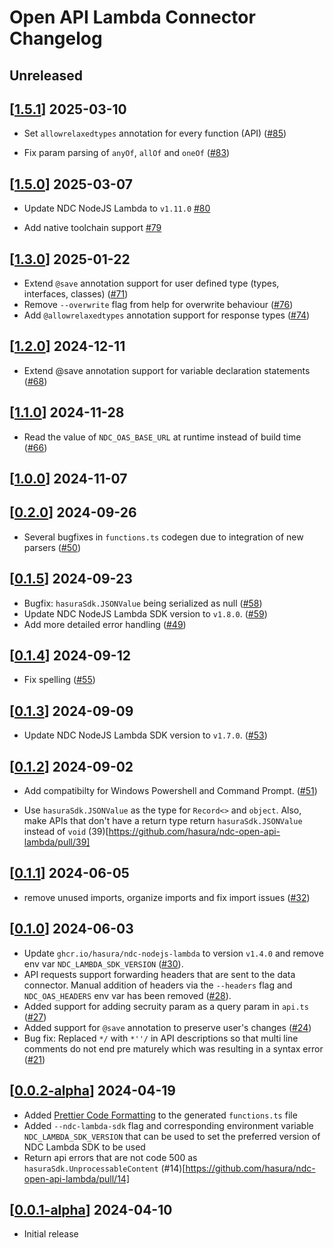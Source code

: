 # Open API Lambda Connector Changelog

## Unreleased

## [[1.5.1](https://github.com/hasura/ndc-open-api-lambda/releases/tag/v1.5.1)] 2025-03-10

- Set `allowrelaxedtypes` annotation for every function (API) ([#85](https://github.com/hasura/ndc-open-api-lambda/pull/85)) 

- Fix param parsing of `anyOf`, `allOf` and `oneOf` ([#83](https://github.com/hasura/ndc-open-api-lambda/pull/83))


## [[1.5.0](https://github.com/hasura/ndc-open-api-lambda/releases/tag/v1.5.0)] 2025-03-07

- Update NDC NodeJS Lambda to `v1.11.0` [#80](https://github.com/hasura/ndc-open-api-lambda/pull/80)

- Add native toolchain support [#79](https://github.com/hasura/ndc-open-api-lambda/pull/79)

## [[1.3.0](https://github.com/hasura/ndc-open-api-lambda/releases/tag/v1.3.0)] 2025-01-22

- Extend `@save` annotation support for user defined type (types, interfaces, classes) ([#71](https://github.com/hasura/ndc-open-api-lambda/pull/71))
- Remove `--overwrite` flag from help for overwrite behaviour ([#76](https://github.com/hasura/ndc-open-api-lambda/pull/76))
- Add `@allowrelaxedtypes` annotation support for response types ([#74](https://github.com/hasura/ndc-open-api-lambda/pull/74))

## [[1.2.0](https://github.com/hasura/ndc-open-api-lambda/releases/tag/v1.2.0)] 2024-12-11

- Extend @save annotation support for variable declaration statements ([#68](https://github.com/hasura/ndc-open-api-lambda/pull/68))

## [[1.1.0](https://github.com/hasura/ndc-open-api-lambda/releases/tag/v1.1.0)] 2024-11-28

- Read the value of `NDC_OAS_BASE_URL` at runtime instead of build time ([#66](https://github.com/hasura/ndc-open-api-lambda/pull/66))

## [[1.0.0](https://github.com/hasura/ndc-open-api-lambda/releases/tag/v1.0.0)] 2024-11-07

## [[0.2.0](https://github.com/hasura/ndc-open-api-lambda/releases/tag/v0.2.0)] 2024-09-26

- Several bugfixes in `functions.ts` codegen due to integration of new parsers ([#50](https://github.com/hasura/ndc-open-api-lambda/pull/50))

## [[0.1.5](https://github.com/hasura/ndc-open-api-lambda/releases/tag/v0.1.5)] 2024-09-23

- Bugfix: `hasuraSdk.JSONValue` being serialized as null ([#58](https://github.com/hasura/ndc-open-api-lambda/pull/58))
- Update NDC NodeJS Lambda SDK version to `v1.8.0`. ([#59](https://github.com/hasura/ndc-open-api-lambda/pull/59))
- Add more detailed error handling ([#49](https://github.com/hasura/ndc-open-api-lambda/pull/49))

## [[0.1.4](https://github.com/hasura/ndc-open-api-lambda/releases/tag/v0.1.4)] 2024-09-12

- Fix spelling ([#55](https://github.com/hasura/ndc-open-api-lambda/pull/55))

## [[0.1.3](https://github.com/hasura/ndc-open-api-lambda/releases/tag/v0.1.3)] 2024-09-09

- Update NDC NodeJS Lambda SDK version to `v1.7.0`. ([#53](https://github.com/hasura/ndc-open-api-lambda/pull/53))

## [[0.1.2](https://github.com/hasura/ndc-open-api-lambda/releases/tag/v0.1.2)] 2024-09-02

- Add compatibilty for Windows Powershell and Command Prompt. ([#51](https://github.com/hasura/ndc-open-api-lambda/pull/51))

- Use `hasuraSdk.JSONValue` as the type for `Record<>` and `object`. Also, make APIs that don't have a return type return `hasuraSdk.JSONValue` instead of `void` (39)[https://github.com/hasura/ndc-open-api-lambda/pull/39]

## [[0.1.1](https://github.com/hasura/ndc-open-api-lambda/releases/tag/v0.1.1)] 2024-06-05

- remove unused imports, organize imports and fix import issues ([#32](https://github.com/hasura/ndc-open-api-lambda/pull/32))

## [[0.1.0](https://github.com/hasura/ndc-open-api-lambda/releases/tag/v0.1.0)] 2024-06-03

- Update `ghcr.io/hasura/ndc-nodejs-lambda` to version `v1.4.0` and remove env var `NDC_LAMBDA_SDK_VERSION` ([#30](https://github.com/hasura/ndc-open-api-lambda/pull/30)).
- API requests support forwarding headers that are sent to the data connector. Manual addition of headers via the `--headers` flag and `NDC_OAS_HEADERS` env var has been removed ([#28](https://github.com/hasura/ndc-open-api-lambda/pull/28)).
- Added support for adding secruity param as a query param in `api.ts` ([#27](https://github.com/hasura/ndc-open-api-lambda/pull/27))
- Added support for `@save` annotation to preserve user's changes ([#24](https://github.com/hasura/ndc-open-api-lambda/pull/24))
- Bug fix: Replaced `*/` with `*''/` in API descriptions so that multi line comments do not end pre maturely which was resulting in a syntax error ([#21](https://github.com/hasura/ndc-open-api-lambda/pull/21))

## [[0.0.2-alpha](https://github.com/hasura/ndc-open-api-lambda/releases/tag/v0.0.2-alpha)] 2024-04-19

- Added [Prettier Code Formatting](https://prettier.io/docs/en/api.html) to the generated `functions.ts` file
- Added `--ndc-lambda-sdk` flag and corresponding environment variable `NDC_LAMBDA_SDK_VERSION` that can be used to set the preferred version of NDC Lambda SDK to be used
- Return api errors that are not code 500 as `hasuraSdk.UnprocessableContent` (#14)[https://github.com/hasura/ndc-open-api-lambda/pull/14]

## [[0.0.1-alpha](https://github.com/hasura/ndc-open-api-lambda/releases/tag/v0.0.1-alpha)] 2024-04-10

- Initial release
